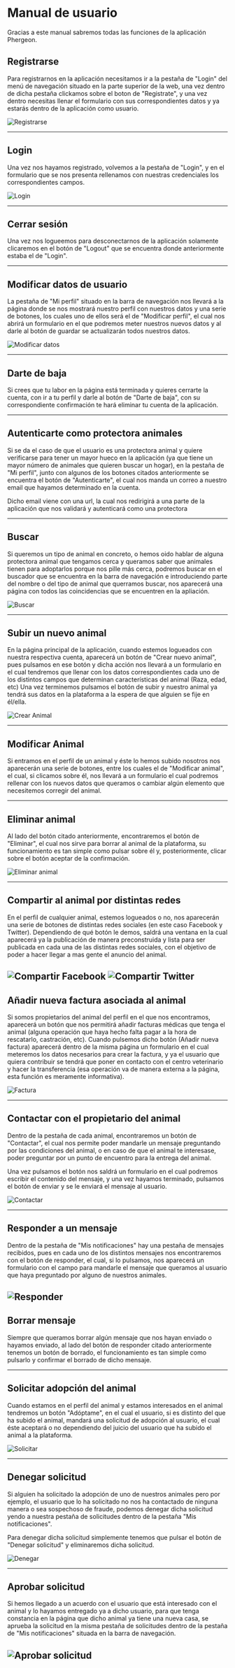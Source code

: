 # Manual de usuario

Gracias a este manual sabremos todas las funciones de la aplicación Phergeon.

Registrarse
------------------------
Para registrarnos en la aplicación necesitamos ir a la pestaña de "Login" del menú de navegación situado en la parte superior de la web, una vez dentro de dicha pestaña clickamos sobre el boton de "Registrate", y una vez dentro necesitas llenar el formulario con sus correspondientes datos y ya estarás dentro de la aplicación como usuario.

![Registrarse](images/Registrarse.png)

-----------------------------------------------
Login
------------------------

Una vez nos hayamos registrado, volvemos a la pestaña de "Login", y en el formulario que se nos presenta rellenamos con nuestras credenciales los correspondientes campos.

![Login](images/Login.png)

-----------------------------------------------

Cerrar sesión
------------------------
Una vez nos logueemos para desconectarnos de la aplicación solamente clicaremos en el botón de "Logout" que se encuentra donde anteriormente estaba el de "Login".

-----------------------------------------------

Modificar datos de usuario
------------------------
La pestaña de "Mi perfil" situado en la barra de navegación nos llevará a la página donde se nos mostrará nuestro perfil con nuestros datos y una serie de botones, los cuales uno de ellos será el de "Modificar perfil", el cual nos abrirá un formulario en el que podremos meter nuestros nuevos datos y al darle al botón de guardar se actualizarán todos nuestros datos.

![Modificar datos](images/Modificar.png)

-----------------------------------------------

Darte de baja
------------------------
Si crees que tu labor en la página está terminada y quieres cerrarte la cuenta, con ir a tu perfil y darle al botón de "Darte de baja", con su correspondiente confirmación te hará eliminar tu cuenta de la aplicación.

-----------------------------------------------

Autenticarte como protectora animales
------------------------
Si se da el caso de que el usuario es una protectora animal y quiere verificarse para tener un mayor hueco en la aplicación (ya que tiene un mayor número de animales que quieren buscar un hogar), en la pestaña de "Mi perfil", junto con algunos de los botones citados anteriormente se encuentra el botón de "Autenticarte", el cual nos manda un correo a nuestro email que hayamos determinado en la cuenta.

Dicho email viene con una url, la cual nos redirigirá a una parte de la aplicación que nos validará y autenticará como una protectora

-----------------------------------------------
Buscar
------------------------
Si queremos un tipo de animal en concreto, o hemos oido hablar de alguna protectora animal que tengamos cerca y queramos saber que animales tienen para adoptarlos porque nos pille más cerca, podremos buscar en el buscador que se encuentra en la barra de navegación e introduciendo parte del nombre o del tipo de animal que querramos buscar, nos aparecerá una página con todos las coincidencias que se encuentren en la apliación.

![Buscar](images/buscar.png)


-----------------------------------------------

Subir un nuevo animal
------------------------
En la página principal de la aplicación, cuando estemos logueados con nuestra respectiva cuenta, aparecerá un botón de "Crear nuevo animal", pues pulsamos en ese botón y dicha acción nos llevará a un formulario en el cual tendremos que llenar con los datos correspondientes cada uno de los distintos campos que determinan características del animal (Raza, edad, etc)
Una vez terminemos pulsamos el botón de subir y nuestro animal ya tendrá sus datos en la plataforma a la espera de que alguien se fije en él/ella.

![Crear Animal](images/Crearanimal.png)

-----------------------------------------------

Modificar Animal
------------------------
Si entramos en el perfil de un animal y éste lo hemos subido nosotros nos aparecerán una serie de botones, entre los cuales el de "Modificar animal", el cual, si clicamos sobre él, nos llevará a un formulario el cual podremos rellenar con los nuevos datos que queramos o cambiar algún elemento que necesitemos corregir del animal.

-----------------------------------------------

Eliminar animal
------------------------
Al lado del botón citado anteriormente, encontraremos el botón de "Eliminar", el cual nos sirve para borrar al animal de la plataforma, su funcionamiento es tan simple como pulsar sobre él y, posteriormente, clicar sobre el botón aceptar de la confirmación.

![Eliminar animal](images/Borraranimal.png)

-----------------------------------------------

Compartir al animal por distintas redes
------------------------

En el perfil de cualquier animal, estemos logueados o no, nos aparecerán una serie de botones de distintas redes sociales (en este caso Facebook y Twitter).
Dependiendo de qué botón le demos, saldrá una ventana en la cual aparecerá ya la publicación de manera preconstruida y lista para ser publicada en cada una de las distintas redes sociales, con el objetivo de poder a hacer llegar a mas gente el anuncio del animal.

![Compartir Facebook](images/Compartirface.png)
![Compartir Twitter](images/Compartirtwitter.png)
-----------------------------------------------

Añadir nueva factura asociada al animal
------------------------

Si somos propietarios del animal del perfil en el que nos encontramos, aparecerá un botón que nos permitirá añadir facturas médicas que tenga el animal (alguna operación que haya hecho falta pagar a la hora de rescatarlo, castración, etc).
Cuando pulsemos dicho botón (Añadir nueva factura) aparecerá dentro de la misma página un formulario en el cual meteremos los datos necesarios para crear la factura, y ya el usuario que quiera contribuir se tendrá que poner en contacto con el centro veterinario y hacer la transferencia (esa operación va de manera externa a la página, esta función es meramente informativa).

![Factura](images/factura.png)

-----------------------------------------------

Contactar con el propietario del animal
------------------------
Dentro de la pestaña de cada animal, encontraremos un botón de "Contactar", el cual nos permite poder mandarle un mensaje preguntando por las condiciones del animal, o en caso de que el animal te interesase, poder preguntar por un punto de encuentro para la entrega del animal.

Una vez pulsamos el botón nos saldrá un formulario en el cual podremos escribir el contenido del mensaje, y una vez hayamos terminado, pulsamos el botón de enviar y se le enviará el mensaje al usuario.

![Contactar](images/contactar.png)

-----------------------------------------------

Responder a un mensaje
------------------------
Dentro de la pestaña de "Mis notificaciones" hay una pestaña de mensajes recibidos, pues en cada uno de los distintos mensajes nos encontraremos con el botón de responder, el cual, si lo pulsamos, nos aparecerá un formulario con el campo para mandarle el mensaje que queramos al usuario que haya preguntado por alguno de nuestros animales.

![Responder](images/responder.png)
-----------------------------------------------


Borrar mensaje
------------------------
Siempre que queramos borrar algún mensaje que nos hayan enviado o hayamos enviado, al lado del botón de responder citado anteriormente tenemos un botón de borrado, el funcionamiento es tan simple como pulsarlo y confirmar el borrado de dicho mensaje.


-----------------------------------------------

Solicitar adopción del animal
------------------------
Cuando estamos en el perfil del animal y estamos interesados en el animal tendremos un botón "Adóptame", en el cual el usuario, si es distinto del que ha subido el animal, mandará una solicitud de adopción al usuario, el cual éste aceptará o no dependiendo del juicio del usuario que ha subido el animal a la plataforma.

![Solicitar](images/Solicitar.png)

-----------------------------------------------

Denegar solicitud
------------------------
Si alguien ha solicitado la adopción de uno de nuestros animales pero por ejemplo, el usuario que lo ha solicitado no nos ha contactado de ninguna manera o sea sospechoso de fraude, podemos denegar dicha solicitud yendo a nuestra pestaña de solicitudes dentro de la pestaña "Mis notificaciones".

Para denegar dicha solicitud simplemente tenemos que pulsar el botón de "Denegar solicitud" y eliminaremos dicha solicitud.

![Denegar](images/denegar.png)

-----------------------------------------------

Aprobar solicitud
------------------------
Si hemos llegado a un acuerdo con el usuario que está interesado con el animal y lo hayamos entregado ya a dicho usuario, para que tenga constancia en la página que dicho animal ya tiene una nueva casa, se aprueba la solicitud en la misma pestaña de solicitudes dentro de la pestaña de "Mis notificaciones" situada en la barra de navegación.

![Aprobar solicitud](images/aprobar.png)
-----------------------------------------------
